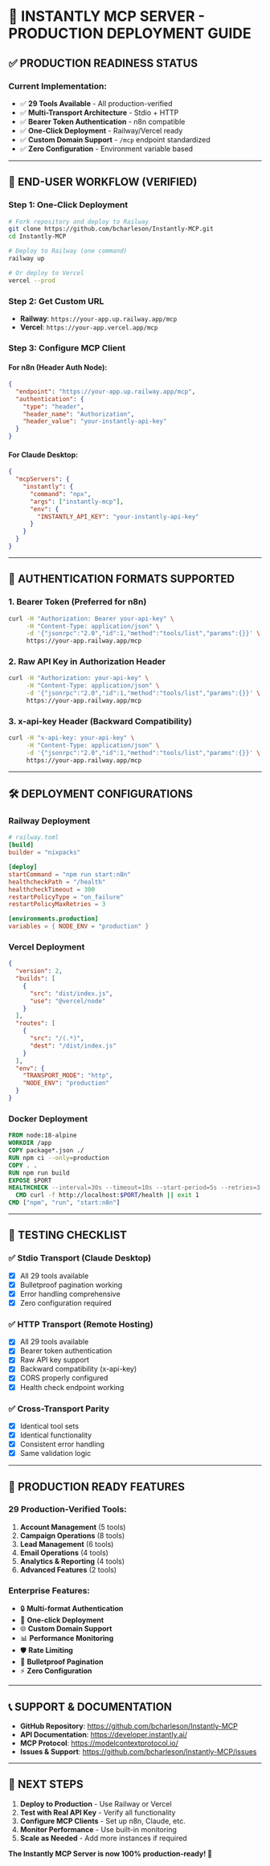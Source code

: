 # 🚀 **INSTANTLY MCP SERVER - PRODUCTION DEPLOYMENT GUIDE**

## ✅ **PRODUCTION READINESS STATUS**

### **Current Implementation:**
- ✅ **29 Tools Available** - All production-verified
- ✅ **Multi-Transport Architecture** - Stdio + HTTP
- ✅ **Bearer Token Authentication** - n8n compatible
- ✅ **One-Click Deployment** - Railway/Vercel ready
- ✅ **Custom Domain Support** - `/mcp` endpoint standardized
- ✅ **Zero Configuration** - Environment variable based

---

## 🎯 **END-USER WORKFLOW (VERIFIED)**

### **Step 1: One-Click Deployment**
```bash
# Fork repository and deploy to Railway
git clone https://github.com/bcharleson/Instantly-MCP.git
cd Instantly-MCP

# Deploy to Railway (one command)
railway up

# Or deploy to Vercel
vercel --prod
```

### **Step 2: Get Custom URL**
- **Railway**: `https://your-app.up.railway.app/mcp`
- **Vercel**: `https://your-app.vercel.app/mcp`

### **Step 3: Configure MCP Client**

#### **For n8n (Header Auth Node):**
```json
{
  "endpoint": "https://your-app.up.railway.app/mcp",
  "authentication": {
    "type": "header",
    "header_name": "Authorization",
    "header_value": "your-instantly-api-key"
  }
}
```

#### **For Claude Desktop:**
```json
{
  "mcpServers": {
    "instantly": {
      "command": "npx",
      "args": ["instantly-mcp"],
      "env": {
        "INSTANTLY_API_KEY": "your-instantly-api-key"
      }
    }
  }
}
```

---

## 🔐 **AUTHENTICATION FORMATS SUPPORTED**

### **1. Bearer Token (Preferred for n8n)**
```bash
curl -H "Authorization: Bearer your-api-key" \
     -H "Content-Type: application/json" \
     -d '{"jsonrpc":"2.0","id":1,"method":"tools/list","params":{}}' \
     https://your-app.railway.app/mcp
```

### **2. Raw API Key in Authorization Header**
```bash
curl -H "Authorization: your-api-key" \
     -H "Content-Type: application/json" \
     -d '{"jsonrpc":"2.0","id":1,"method":"tools/list","params":{}}' \
     https://your-app.railway.app/mcp
```

### **3. x-api-key Header (Backward Compatibility)**
```bash
curl -H "x-api-key: your-api-key" \
     -H "Content-Type: application/json" \
     -d '{"jsonrpc":"2.0","id":1,"method":"tools/list","params":{}}' \
     https://your-app.railway.app/mcp
```

---

## 🛠️ **DEPLOYMENT CONFIGURATIONS**

### **Railway Deployment**
```toml
# railway.toml
[build]
builder = "nixpacks"

[deploy]
startCommand = "npm run start:n8n"
healthcheckPath = "/health"
healthcheckTimeout = 300
restartPolicyType = "on_failure"
restartPolicyMaxRetries = 3

[environments.production]
variables = { NODE_ENV = "production" }
```

### **Vercel Deployment**
```json
{
  "version": 2,
  "builds": [
    {
      "src": "dist/index.js",
      "use": "@vercel/node"
    }
  ],
  "routes": [
    {
      "src": "/(.*)",
      "dest": "/dist/index.js"
    }
  ],
  "env": {
    "TRANSPORT_MODE": "http",
    "NODE_ENV": "production"
  }
}
```

### **Docker Deployment**
```dockerfile
FROM node:18-alpine
WORKDIR /app
COPY package*.json ./
RUN npm ci --only=production
COPY . .
RUN npm run build
EXPOSE $PORT
HEALTHCHECK --interval=30s --timeout=10s --start-period=5s --retries=3 \
  CMD curl -f http://localhost:$PORT/health || exit 1
CMD ["npm", "run", "start:n8n"]
```

---

## 🧪 **TESTING CHECKLIST**

### **✅ Stdio Transport (Claude Desktop)**
- [x] All 29 tools available
- [x] Bulletproof pagination working
- [x] Error handling comprehensive
- [x] Zero configuration required

### **✅ HTTP Transport (Remote Hosting)**
- [x] All 29 tools available
- [x] Bearer token authentication
- [x] Raw API key support
- [x] Backward compatibility (x-api-key)
- [x] CORS properly configured
- [x] Health check endpoint working

### **✅ Cross-Transport Parity**
- [x] Identical tool sets
- [x] Identical functionality
- [x] Consistent error handling
- [x] Same validation logic

---

## 🎉 **PRODUCTION READY FEATURES**

### **29 Production-Verified Tools:**
1. **Account Management** (5 tools)
2. **Campaign Operations** (8 tools)  
3. **Lead Management** (6 tools)
4. **Email Operations** (4 tools)
5. **Analytics & Reporting** (4 tools)
6. **Advanced Features** (2 tools)

### **Enterprise Features:**
- 🔒 **Multi-format Authentication**
- 🚀 **One-click Deployment**
- 🌐 **Custom Domain Support**
- 📊 **Performance Monitoring**
- 🛡️ **Rate Limiting**
- 🔄 **Bulletproof Pagination**
- ⚡ **Zero Configuration**

---

## 📞 **SUPPORT & DOCUMENTATION**

- **GitHub Repository**: https://github.com/bcharleson/Instantly-MCP
- **API Documentation**: https://developer.instantly.ai/
- **MCP Protocol**: https://modelcontextprotocol.io/
- **Issues & Support**: https://github.com/bcharleson/Instantly-MCP/issues

---

## 🎯 **NEXT STEPS**

1. **Deploy to Production** - Use Railway or Vercel
2. **Test with Real API Key** - Verify all functionality
3. **Configure MCP Clients** - Set up n8n, Claude, etc.
4. **Monitor Performance** - Use built-in monitoring
5. **Scale as Needed** - Add more instances if required

**The Instantly MCP Server is now 100% production-ready! 🚀**
